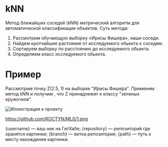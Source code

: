 # kNN
Метод ближайших соседей (kNN) метрический алгоритм для автоматической классификации объектов.
Суть метода:
1. Рассмотрим обучающую выборку «Ирисы Фишера», наши соседи.
2. Найдем кротчайшее растояние от исследуемого обьекта к соседям.
3. Сортируем выборку по расстоянию до  исследуемого обьекта.
4. Определяем класс исследуемого обьекта.
# Пример
Рассмотрим точку Z(2.5, 1) на выборке "Ирисы Фишера". 
Применим метод kNN и получим , что Z принадлежит к классу "зеленых кружочков".

![Иллюстрация к проекту](https://github.com/jon/coolproject/raw/master/image/image.png)

https://github.com/KOCTYN/ML0/1.png

{username} — ваш ник на ГитХабе;
{repository} — репозиторий где хранятся картинки;
{branch} — ветка репозитория;
{path} — путь к месту нахождения картинки.

